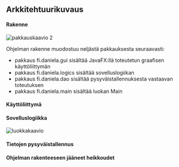 ## Arkkitehtuurikuvaus ##

#### Rakenne ####

![pakkauskaavio 2](https://user-images.githubusercontent.com/36673150/39534835-30c6f176-4e3b-11e8-8ab8-927c89b8e9aa.jpg)

Ohjelman rakenne muodostuu neljästä pakkauksesta seuraavasti:

- pakkaus fi.daniela.gui sisältää JavaFX:llä toteutetun graafisen käyttöliittymän
- pakkaus fi.daniela.logics sisältää sovelluslogiikan
- pakkaus fi.daniela.dao sisältää pysyväistallennuksesta vastaavan toteutuksen
- pakkaus fi.daniela.main sisältää luokan Main

#### Käyttöliittymä ####

#### Sovelluslogiikka ####

![luokkakaavio](https://user-images.githubusercontent.com/36673150/39197906-61d66bf0-47ee-11e8-990c-33fbfbeed084.png)

#### Tietojen pysyväistallennus ####

#### Ohjelman rakenteeseen jääneet heikkoudet ####
